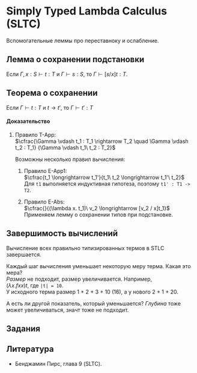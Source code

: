 
<!-- Модуль 2
	 (2::8) Лекция 14. Типобезопасность SLTC: сохранение -->

# Simply Typed Lambda Calculus (SLTC) #

Вспомогательные леммы про переставноку и ослабление.


## Лемма о сохранении подстановки ##	

Если $\Gamma, x{:}S \vdash t : T$ и $\Gamma \vdash s : S$,
то $\Gamma \vdash [s/x]t : T$.


## Теорема о сохранении ##

Если $\Gamma \vdash t : T$ и $t \longrightarrow t'$,
то $\Gamma \vdash t' : T$

#### Доказательство ####

1.	Правило T-App:  
	$\cfrac{\Gamma \vdash t_1 : T_1 \rightarrow T_2
	\quad \Gamma \vdash t_2 : T_1}
	{\Gamma \vdash t_1\ t_2 : T_2}$
	
	Возможны несколько правил вычисления:
	
	1.	Правило E-App1:  
		$\cfrac{t_1 \longrightarrow t_1'}{t_1\ t_2 \longrightarrow t_1'\ t_2}$
		Для `t1` выполняется индуктивная гипотеза, поэтому `t1' : T1 -> T2`.
		
	2.	Правило E-Abs:  
		$\cfrac{}{(\lambda x. t_1)\ v_2 \longrightarrow [v_2 / x]t_1}$  
		Применяем лемму о сохранении типов при подстановке.	


## Завершимость вычислений ##

Вычисление всех правильно типизированных термов в STLC завершается.

Каждый шаг вычисления уменьшает некоторую меру терма. Какая это мера?  
_Размер_ не подходит, размер увеличивается. Например,  
$(\lambda x. f x x) t$, где `|t| = 10`.  
У исходного терма размер 1 + 2 + 3 + 10 (16), а у нового 2 + 1 + 20.

А есть ли другой показатель, который уменьшается? 
_Глубина_ тоже может увеличиваться, значт тоже не подходит. 



## Задания ##


## Литература ##

*	Бенджамин Пирс, глава 9 (SLTC).
